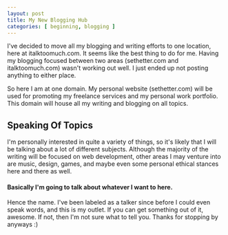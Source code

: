 ```yaml
---
layout: post
title: My New Blogging Hub
categories: [ beginning, blogging ]
---
```


I've decided to move all my blogging and writing efforts to one location, here at italktoomuch.com. It seems like the best thing to do for me. Having my blogging focused between two areas (sethetter.com and italktoomuch.com) wasn't working out well. I just ended up not posting anything to either place.

So here I am at one domain. My personal website (sethetter.com) will be used for promoting my freelance services and my personal work portfolio. This domain will house all my writing and blogging on all topics.

Speaking Of Topics
------------------

I'm personally interested in quite a variety of things, so it's likely that I will be talking about a lot of different subjects. Although the majority of the writing will be focused on web development, other areas I may venture into are music, design, games, and maybe even some personal ethical stances here and there as well.

#### Basically I'm going to talk about whatever I want to here. ####

Hence the name. I've been labeled as a talker since before I could even speak words, and this is my outlet. If you can get something out of it, awesome. If not, then I'm not sure what to tell you. Thanks for stopping by anyways :)
